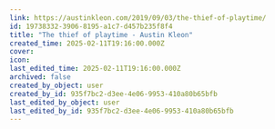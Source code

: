 ```yaml
---
link: https://austinkleon.com/2019/09/03/the-thief-of-playtime/
id: 19738332-3906-8195-a1c7-d457b235f8f4
title: "The thief of playtime - Austin Kleon"
created_time: 2025-02-11T19:16:00.000Z
cover: 
icon: 
last_edited_time: 2025-02-11T19:16:00.000Z
archived: false
created_by_object: user
created_by_id: 935f7bc2-d3ee-4e06-9953-410a80b65bfb
last_edited_by_object: user
last_edited_by_id: 935f7bc2-d3ee-4e06-9953-410a80b65bfb
---
```



